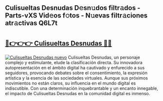 ## Culisueltas Desnudas D𝚎sn𝚞dos filtr𝚊dos - Parts-vXS Vid𝚎os f𝚘tos - N𝚞evas filtr𝚊ciones atr𝚊ctivas Q6L7t

# <h2><a href="http://mb4itgs.tromn.icu/?c=Culisueltas+Desnudas">🔗👉👉👉 Culisueltas Desnudas 🔗🔗</a></h2>

[![Culisueltas Desnudas nuevo](https://i.imgur.com/pEAQMta.gif)](http://mb4itgs.tromn.icu/?c=Culisueltas+Desnudas)
Culisueltas Desnudas, un personaje complejo y estimulante, elude la clasificación directa. Su innovadora autopresentación en el ámbito digital ha cautivado y enfurecido a sus seguidores, provocando debates sobre el consentimiento, la expresión artística y la esencia de las sociedades virtuales. Aunque sus próximos movimientos no están claros, su influencia en el mundo digital es indiscutible. Con una determinación inquebrantable y un encanto innegable, el impacto de Culisueltas Desnudas en la comunidad digital es inmenso.
